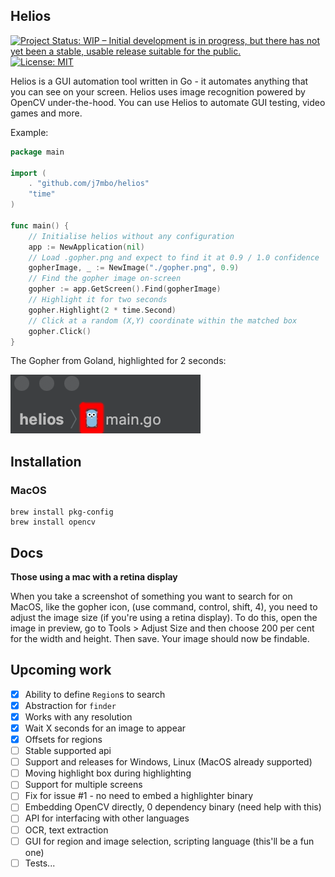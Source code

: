 Helios
--

[![Project Status: WIP – Initial development is in progress, but there has not yet been a stable, usable release suitable for the public.](https://www.repostatus.org/badges/latest/wip.svg)](https://www.repostatus.org/#wip)
[![License: MIT](https://img.shields.io/badge/License-MIT-green.svg)](LICENSE.md)

Helios is a GUI automation tool written in Go - it automates anything that you can see on your screen. Helios uses 
image recognition powered by OpenCV under-the-hood. You can use Helios to automate GUI testing, video games and more.

Example:

```go
package main

import (
	. "github.com/j7mbo/helios"
	"time"
)

func main() {
    // Initialise helios without any configuration
    app := NewApplication(nil)
    // Load .gopher.png and expect to find it at 0.9 / 1.0 confidence
    gopherImage, _ := NewImage("./gopher.png", 0.9)
    // Find the gopher image on-screen
    gopher := app.GetScreen().Find(gopherImage)
    // Highlight it for two seconds
    gopher.Highlight(2 * time.Second)
    // Click at a random (X,Y) coordinate within the matched box
    gopher.Click()
}
```

The Gopher from Goland, highlighted for 2 seconds:

![Found Gopher](./docs/found_gopher.png)

Installation
---

### MacOS

```
brew install pkg-config
brew install opencv
```

Docs
---

**Those using a mac with a retina display**

When you take a screenshot of something you want to search for on MacOS, like the gopher icon, (use command, control, 
shift, 4), you need to adjust the image size (if you're using a retina display). To do this, open the image in preview, 
go to Tools > Adjust Size and then choose 200 per cent for the width and height. Then save. Your image should now be 
findable.


Upcoming work
---

- [x] Ability to define `Region`s to search
- [x] Abstraction for `finder`
- [x] Works with any resolution
- [x] Wait X seconds for an image to appear
- [x] Offsets for regions 
- [ ] Stable supported api
- [ ] Support and releases for Windows, Linux (MacOS already supported)
- [ ] Moving highlight box during highlighting
- [ ] Support for multiple screens
- [ ] Fix for issue #1 - no need to embed a highlighter binary
- [ ] Embedding OpenCV directly, 0 dependency binary (need help with this)
- [ ] API for interfacing with other languages 
- [ ] OCR, text extraction
- [ ] GUI for region and image selection, scripting language (this'll be a fun one)
- [ ] Tests...
